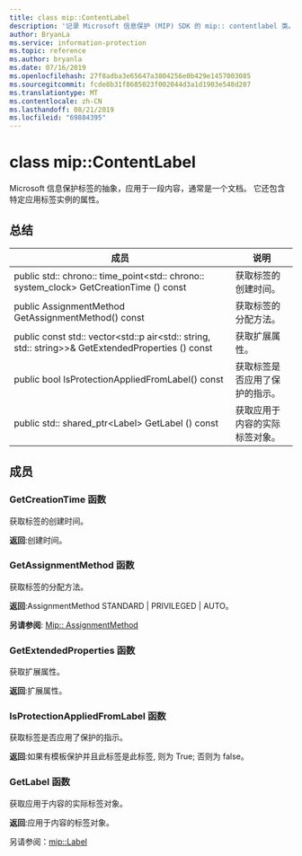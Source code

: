 ```yaml
---
title: class mip::ContentLabel
description: '记录 Microsoft 信息保护 (MIP) SDK 的 mip:: contentlabel 类。'
author: BryanLa
ms.service: information-protection
ms.topic: reference
ms.author: bryanla
ms.date: 07/16/2019
ms.openlocfilehash: 27f8adba3e65647a3804256e0b429e1457003085
ms.sourcegitcommit: fcde8b31f8685023f002044d3a1d1903e548d207
ms.translationtype: MT
ms.contentlocale: zh-CN
ms.lasthandoff: 08/21/2019
ms.locfileid: "69884395"
---
```

# <a name="class-mipcontentlabel"></a>class mip::ContentLabel 
Microsoft 信息保护标签的抽象，应用于一段内容，通常是一个文档。
它还包含特定应用标签实例的属性。
  
## <a name="summary"></a>总结
 成员                        | 说明                                
--------------------------------|---------------------------------------------
public std:: chrono:: time_point\<std:: chrono:: system_clock\> GetCreationTime () const  |  获取标签的创建时间。
public AssignmentMethod GetAssignmentMethod() const  |  获取标签的分配方法。
public const std:: vector\<std::p air\<std:: string, std:: string\>\>& GetExtendedProperties () const  |  获取扩展属性。
public bool IsProtectionAppliedFromLabel() const  |  获取标签是否应用了保护的指示。
public std:: shared_ptr\<Label\> GetLabel () const  |  获取应用于内容的实际标签对象。
  
## <a name="members"></a>成员
  
### <a name="getcreationtime-function"></a>GetCreationTime 函数
获取标签的创建时间。

  
**返回**:创建时间。
  
### <a name="getassignmentmethod-function"></a>GetAssignmentMethod 函数
获取标签的分配方法。

  
**返回**:AssignmentMethod STANDARD | PRIVILEGED | AUTO。 
  
**另请参阅**: [Mip:: AssignmentMethod](mip-enums-and-structs.md#assignmentmethod-enum)
  
### <a name="getextendedproperties-function"></a>GetExtendedProperties 函数
获取扩展属性。

  
**返回**:扩展属性。
  
### <a name="isprotectionappliedfromlabel-function"></a>IsProtectionAppliedFromLabel 函数
获取标签是否应用了保护的指示。

  
**返回**:如果有模板保护并且此标签是此标签, 则为 True; 否则为 false。
  
### <a name="getlabel-function"></a>GetLabel 函数
获取应用于内容的实际标签对象。

  
**返回**:应用于内容的标签对象。 
  
另请参阅：[mip::Label](class_mip_label.md)